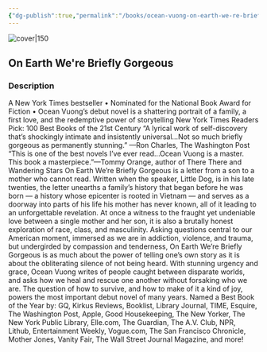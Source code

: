 ```yaml
---
{"dg-publish":true,"permalink":"/books/ocean-vuong-on-earth-we-re-briefly-gorgeous/","title":"On Earth We're Briefly Gorgeous","tags":["contemporary"]}
---
```




![cover|150](http://books.google.com/books/content?id=hKRtDwAAQBAJ&printsec=frontcover&img=1&zoom=1&edge=curl&source=gbs_api)

## On Earth We're Briefly Gorgeous

### Description

A New York Times bestseller • Nominated for the National Book Award for Fiction • Ocean Vuong’s debut novel is a shattering portrait of a family, a first love, and the redemptive power of storytelling New York Times Readers Pick: 100 Best Books of the 21st Century “A lyrical work of self-discovery that’s shockingly intimate and insistently universal…Not so much briefly gorgeous as permanently stunning.” —Ron Charles, The Washington Post “This is one of the best novels I’ve ever read...Ocean Vuong is a master. This book a masterpiece.”—Tommy Orange, author of There There and Wandering Stars On Earth We’re Briefly Gorgeous is a letter from a son to a mother who cannot read. Written when the speaker, Little Dog, is in his late twenties, the letter unearths a family’s history that began before he was born — a history whose epicenter is rooted in Vietnam — and serves as a doorway into parts of his life his mother has never known, all of it leading to an unforgettable revelation. At once a witness to the fraught yet undeniable love between a single mother and her son, it is also a brutally honest exploration of race, class, and masculinity. Asking questions central to our American moment, immersed as we are in addiction, violence, and trauma, but undergirded by compassion and tenderness, On Earth We’re Briefly Gorgeous is as much about the power of telling one’s own story as it is about the obliterating silence of not being heard. With stunning urgency and grace, Ocean Vuong writes of people caught between disparate worlds, and asks how we heal and rescue one another without forsaking who we are. The question of how to survive, and how to make of it a kind of joy, powers the most important debut novel of many years. Named a Best Book of the Year by: GQ, Kirkus Reviews, Booklist, Library Journal, TIME, Esquire, The Washington Post, Apple, Good Housekeeping, The New Yorker, The New York Public Library, Elle.com, The Guardian, The A.V. Club, NPR, Lithub, Entertainment Weekly, Vogue.com, The San Francisco Chronicle, Mother Jones, Vanity Fair, The Wall Street Journal Magazine, and more!
```